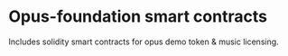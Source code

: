 # Opus-foundation smart contracts
Includes solidity smart contracts for opus demo token & music licensing.
